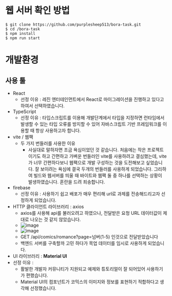 # 웹 서버 확인 방법

```
$ git clone https://github.com/purplesheep513/bora-task.git
$ cd /bora-task
$ npm install
$ npm run start
```

# 개발환경

## 사용 툴
- React
  - 선정 이유 : 레진 엔터테인먼트에서 React로 마이그레이션을 진행하고 있다고 하여서 선택하였습니다.
- TypeScript
  - 선정 이유 : 타입스크립트를 이용해 개발단계에서 타입을 지정하면 런타임에서 발생할 수 있는 타입 오류를 방지할 수 있어 자바스크립트 기반 프레임워크를 이용할 때 항상 사용하고자 합니다.
- vite / 웹팩
  - 두 가지 번들러를 사용한 이유
    - 사실대로 말하자면 조금 욕심이었던 것 같습니다. 처음에는 작은 프로젝트이기도 하고 간편하고 가벼운 번들러인 vite를 사용하려고 결심했는데, vite가 너무 간편하다보니 웹팩으로 개발 구성하는 것을 도전해보고 싶었습니다. 잘 보이려는 욕심에 결국 두개의 번들러를 사용하게 되었습니다. 그리하여 빌드와 웹서버를 띄울 때 바이트와 웹팩 둘 중 하나를 선택하는 상황이 발생하였습니다. 혼란을 드려 죄송합니다.
- firebase
  - 선정 이유 : 사용하기 쉽고 배포가 매우 편리해 url로 과제를 전송해드리고자 선정하게 되었습니다.
- HTTP 클라이언트 라이브러리 : axios
  - axios를 사용해 api를 불러오려고 하였으나, 전달받은 요청 URL 데이터값이 제대로 나오는 것 같지 않았습니다.
  - ![image](https://github.com/purplesheep513/bora-task/assets/72682862/0173bf8f-1c1c-4ef4-a941-3b612176da50)
  - ![image](https://github.com/purplesheep513/bora-task/assets/72682862/ae261561-cdb1-48de-b099-eb4dd6d7f3c8)
  - GET /api/comics/romance?page=넘버(1-5) 인것으로 전달받았습니다
  - 백엔드 서버를 구축할까 고민 하다가 목업 데이터를 임시로 사용하게 되었습니다.
- UI 라이브러리 : **Material UI**
- 선정 이유 :
    - 활발한 개발자 커뮤니티가 지원되고 예제와 튜토리얼이 잘 되어있어 사용하기가 편했습니다.
    - Material UI의 컴포넌트가 코믹스의 이미지와 정보를 표현하기 적합하다고 생각해 선정했습니다.
